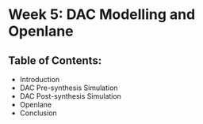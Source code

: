 # Week 5: DAC Modelling and Openlane

## Table of Contents:
   - Introduction
   - DAC Pre-synthesis Simulation
   - DAC Post-synthesis Simulation
   - Openlane
   - Conclusion
